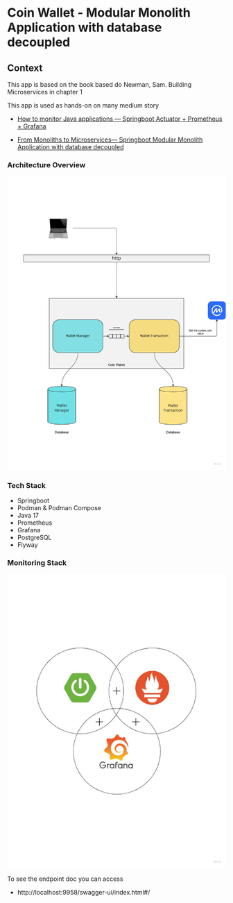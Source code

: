 # Coin Wallet - Modular Monolith Application with database decoupled

## Context

This app is based on the book based do Newman, Sam. Building Microservices in chapter 1

This app is used as hands-on on many medium story 
 - [How to monitor Java applications — Springboot Actuator + Prometheus + Grafana](https://medium.com/@andrelucastic/how-to-monitor-java-applications-springboot-actuator-prometheus-grafana-da8d2c3c6d9a)
 
 - [From Monoliths to Microservices— Springboot Modular Monolith Application with database decoupled](https://medium.com/@andrelucastic/from-monoliths-to-microservices-springboot-modular-monolith-application-with-database-decoupled-42ac4ffa6377)


### Architecture Overview
![img.png](arch.jpg)


### Tech Stack

- Springboot
- Podman & Podman Compose
- Java 17
- Prometheus
- Grafana
- PostgreSQL
- Flyway

### Monitoring Stack
![img.png](monitoring.jpeg)


To see the endpoint doc you can access
- http://localhost:9958/swagger-ui/index.html#/
